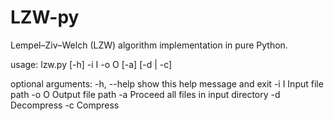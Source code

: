 # LZW-py
Lempel–Ziv–Welch (LZW) algorithm implementation in pure Python.


usage: lzw.py [-h] -i I -o O [-a] [-d | -c]

optional arguments:
  -h, --help  show this help message and exit
  -i I        Input file path
  -o O        Output file path
  -a          Proceed all files in input directory
  -d          Decompress
  -c          Compress